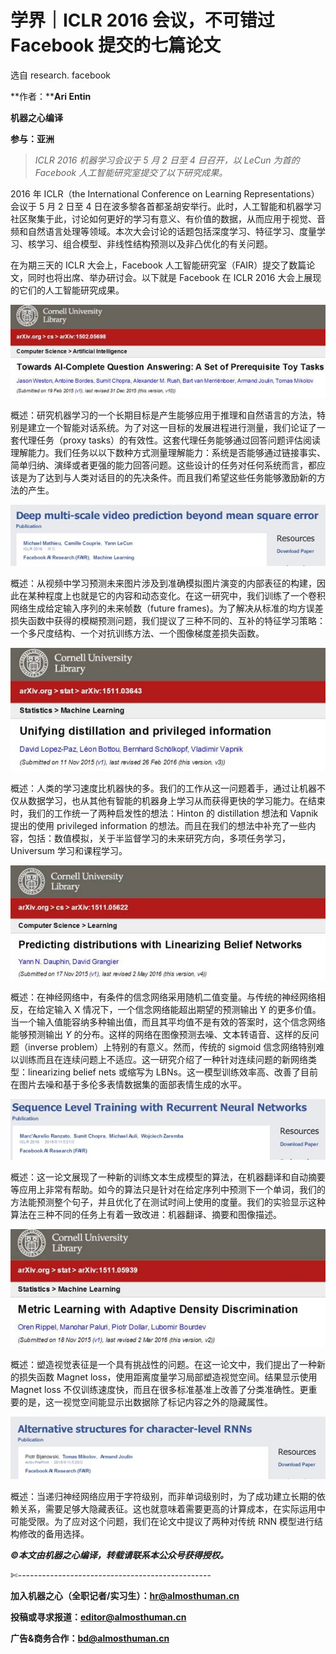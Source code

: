 # 学界｜ICLR 2016 会议，不可错过 Facebook 提交的七篇论文

选自 research. facebook

**作者：****Ari Entin**

**机器之心编译**

**参与：亚洲** 

> *ICLR 2016 机器学习会议于 5 月 2 日至 4 日召开，以 LeCun 为首的 Facebook 人工智能研究室提交了以下研究成果。*

2016 年 ICLR（the International Conference on Learning Representations）会议于 5 月 2 日至 4 日在波多黎各首都圣胡安举行。此时，人工智能和机器学习社区聚集于此，讨论如何更好的学习有意义、有价值的数据，从而应用于视觉、音频和自然语言处理等领域。本次大会讨论的话题包括深度学习、特征学习、度量学习、核学习、组合模型、非线性结构预测以及非凸优化的有关问题。

在为期三天的 ICLR 大会上，Facebook 人工智能研究室（FAIR）提交了数篇论文，同时也将出席、举办研讨会。以下就是 Facebook 在 ICLR 2016 大会上展现的它们的人工智能研究成果。

![](img/cf4ff017f3591d16893e0c5030297441.jpg)

概述：研究机器学习的一个长期目标是产生能够应用于推理和自然语言的方法，特别是建立一个智能对话系统。为了对这一目标的发展进程进行测量，我们论证了一套代理任务（proxy tasks）的有效性。这套代理任务能够通过回答问题评估阅读理解能力。我们任务以以下数种方式测量理解能力：系统是否能够通过链接事实、简单归纳、演绎或者更强的能力回答问题。这些设计的任务对任何系统而言，都应该是为了达到与人类对话目的的先决条件。而且我们希望这些任务能够激励新的方法的产生。

![](img/ba91c2a8f6867eede7fa37f8b529f3ff.jpg)

概述：从视频中学习预测未来图片涉及到准确模拟图片演变的内部表征的构建，因此在某种程度上也就是它的内容和动态变化。在这一研究中，我们训练了一个卷积网络生成给定输入序列的未来帧数（future frames)。为了解决从标准的均方误差损失函数中获得的模糊预测问题，我们提议了三种不同的、互补的特征学习策略：一个多尺度结构、一个对抗训练方法、一个图像梯度差损失函数。

![](img/837bb4ee6a64189949404ae03a322c3d.jpg)

概述：人类的学习速度比机器快的多。我们的工作从这一问题着手，通过让机器不仅从数据学习，也从其他有智能的机器身上学习从而获得更快的学习能力。在结束时，我们的工作统一了两种启发性的想法：Hinton 的 distillation 想法和 Vapnik 提出的使用 privileged information 的想法。而且在我们的想法中补充了一些内容，包括：数值模拟，关于半监督学习的未来研究方向，多项任务学习，Universum 学习和课程学习。

![](img/aa5a964ae58bc16bb2a376a60f0bce82.jpg)

概述：在神经网络中，有条件的信念网络采用随机二值变量。与传统的神经网络相反，在给定输入 X 情况下，一个信念网络能超出期望的预测输出 Y 的更多价值。当一个输入值能容纳多种输出值，而且其平均值不是有效的答案时，这个信念网络能够预测输出 $Y$ 的分布。这样的网络在图像预测去噪、文本转语音、这样的反问题（inverse problem）上特别的有意义。然而，传统的 sigmoid 信念网络特别难以训练而且在连续问题上不适应。这一研究介绍了一种针对连续问题的新网络类型：linearizing belief nets 或缩写为 LBNs。这一模型训练效率高、改善了目前在图片去噪和基于多伦多表情数据集的面部表情生成的水平。

![](img/78d4e1b67c51268104e7b9319e67118f.jpg)

概述：这一论文展现了一种新的训练文本生成模型的算法，在机器翻译和自动摘要等应用上非常有帮助。如今的算法只是针对在给定序列中预测下一个单词，我们的方法能预测整个句子，并且优化了在测试时间上使用的度量。我们的实验显示这种算法在三种不同的任务上有着一致改进：机器翻译、摘要和图像描述。

![](img/faf28db99c3dd1a63bbfcd9a256600c2.jpg)

概述：塑造视觉表征是一个具有挑战性的问题。在这一论文中，我们提出了一种新的损失函数 Magnet loss，使用距离度量学习局部塑造视觉空间。结果显示使用 Magnet loss 不仅训练速度快，而且在很多标准基准上改善了分类准确性。更重要的是，这一视觉空间能显示出数据除了标记内容之外的隐藏属性。

![](img/94927b3c8780d5fd89724bbb2c37fb18.jpg)

概述：当递归神经网络应用于字符级别，而非单词级别时，为了成功建立长期的依赖关系，需要足够大隐藏表征。这也就意味着需要更高的计算成本，在实际运用中可能受限。为了应对这个问题，我们在论文中提议了两种对传统 RNN 模型进行结构修改的备用选择。

***©本文由机器之心编译，***转载请联系本公众号获得授权***。***

✄------------------------------------------------

**加入机器之心（全职记者/实习生）：hr@almosthuman.cn**

**投稿或寻求报道：editor@almosthuman.cn**

**广告&商务合作：bd@almosthuman.cn**